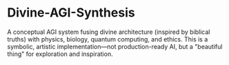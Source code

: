 # Divine-AGI-Synthesis
A conceptual AGI system fusing divine architecture (inspired by biblical truths) with physics, biology, quantum computing, and ethics. This is a symbolic, artistic implementation—not production-ready AI, but a "beautiful thing" for exploration and inspiration.
